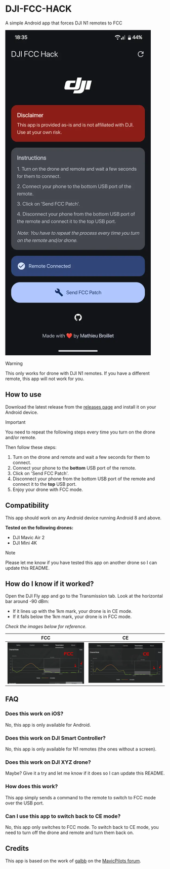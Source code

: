 # DJI-FCC-HACK
A simple Android app that forces DJI N1 remotes to FCC

![screenshot.webp](.github/screenshot.webp)

>[!WARNING]
> This only works for drone with DJI N1 remotes. If you have a different remote, this app will not work for you.


## How to use
Download the latest release from the [releases page](https://github.com/M4TH1EU/DJI-FCC-HACK/releases) and install it on your Android device.

>[!IMPORTANT]
> You need to repeat the following steps every time you turn on the drone and/or remote.

Then follow these steps:
1. Turn on the drone and remote and wait a few seconds for them to connect.
2. Connect your phone to the **bottom** USB port of the remote.
3. Click on 'Send FCC Patch'.
4. Disconnect your phone from the bottom USB port of the remote and connect it to the **top** USB port.
5. Enjoy your drone with FCC mode.

## Compatibility
This app should work on any Android device running Android 8 and above.

**Tested on the following drones:**
- DJI Mavic Air 2
- DJI Mini 4K

>[!NOTE]
> Please let me know if you have tested this app on another drone so I can update this README.

## How do I know if it worked?
Open the DJI Fly app and go to the Transmission tab. Look at the horizontal bar around -90 dBm:
- If it lines up with the 1km mark, your drone is in CE mode.  
- If it falls below the 1km mark, your drone is in FCC mode.  

_Check the images below for reference._

| FCC                           | CE                          |
|-------------------------------|-----------------------------|
| ![fcc.webp](.github/fcc.webp) | ![ce.webp](.github/ce.webp) |

## FAQ
### Does this work on iOS?
No, this app is only available for Android.
### Does this work on DJI Smart Controller?
No, this app is only available for N1 remotes (the ones without a screen).
### Does this work on DJI XYZ drone?
Maybe? Give it a try and let me know if it does so I can update this README.
### How does this work?
This app simply sends a command to the remote to switch to FCC mode over the USB port.
### Can I use this app to switch back to CE mode?
No, this app only switches to FCC mode. To switch back to CE mode, you need to turn off the drone and remote and turn them back on.


## Credits
This app is based on the work of [galbb](https://mavicpilots.com/members/galbb.148459/) on the [MavicPilots forum](https://mavicpilots.com/threads/mavic-air-2-switch-to-fcc-mode-using-an-android-app.115027/).